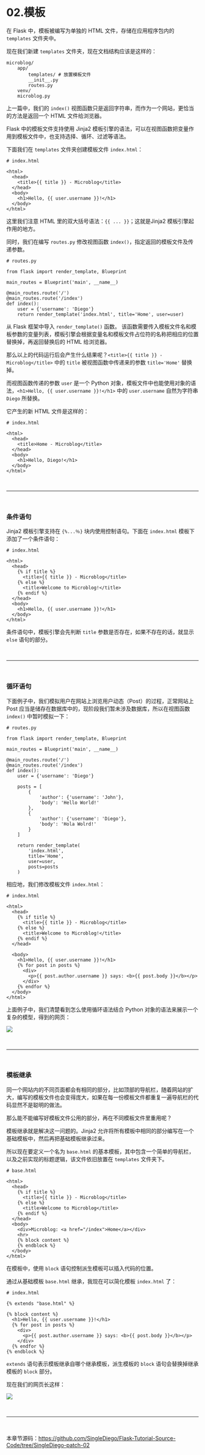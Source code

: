 # 02.模板

在 Flask 中，模板被编写为单独的 HTML 文件，存储在应用程序包内的 ``templates`` 文件夹中。

现在我们新建 ``templates`` 文件夹，现在文档结构应该是这样的：
```
microblog/
    app/
        templates/ # 放置模板文件
        __init__.py
        routes.py
    venv/
    microblog.py
```

上一篇中，我们的 ``index()`` 视图函数只是返回字符串，而作为一个网站，更恰当的方法是返回一个 HTML 文件给浏览器。

Flask 中的模板文件支持使用 Jinja2 模板引擎的语法，可以在视图函数把变量作用到模板文件中，也支持选择、循环、过滤等语法。

下面我们在 ``templates`` 文件夹创建模板文件 ``index.html``：
```
# index.html

<html>
  <head>
    <title>{{ title }} - Microblog</title>
  </head>
  <body>
    <h1>Hello, {{ user.username }}!</h1>
  </body>
</html>
```
这里我们注意 HTML 里的双大括号语法：``{{ ... }}``；这就是Jinja2 模板引擎起作用的地方。

同时，我们在编写 ``routes.py`` 修改视图函数 ``index()``，指定返回的模板文件及传递参数。

```
# routes.py

from flask import render_template, Blueprint

main_routes = Blueprint('main', __name__)

@main_routes.route('/')
@main_routes.route('/index')
def index():
    user = {'username': 'Diego'}
    return render_template('index.html', title='Home', user=user)
```

从 Flask 框架中导入 ``render_template()`` 函数。 该函数需要传入模板文件名和模板参数的变量列表，模板引擎会根据变量名和模板文件占位符的名称把相应的位置替换掉，再返回替换后的 HTML 给浏览器。

那么以上的代码运行后会产生什么结果呢？``<title>{{ title }} - Microblog</title>`` 中的 ``title`` 被视图函数中传递来的参数 ``title='Home'`` 替换掉。

而视图函数传递的参数 ``user`` 是一个 Python  对象，模板文件中也能使用对象的语法，``<h1>Hello, {{ user.username }}!</h1>`` 中的 ``user.username`` 自然为字符串 ``Diego`` 所替换。

它产生的新 HTML 文件是这样的：
```
# index.html

<html>
  <head>
    <title>Home - Microblog</title>
  </head>
  <body>
    <h1>Hello, Diego!</h1>
  </body>
</html>
```

<br>
<hr>
<br>


### 条件语句

Jinja2 模板引擎支持在 ``{%...％}`` 块内使用控制语句。下面在 ``index.html`` 模板下添加了一个条件语句：

```
# index.html

<html>
  <head>
    {% if title %}
      <title>{{ title }} - Microblog</title>
    {% else %}
      <title>Welcome to Microblog!</title>
    {% endif %}
  </head>
  <body>
    <h1>Hello, {{ user.username }}!</h1>
  </body>
</html>
```

条件语句中，模板引擎会先判断 ``title`` 参数是否存在，如果不存在的话，就显示 ``else`` 语句的部分。


<br>
<hr>
<br>


### 循环语句

下面例子中，我们模拟用户在网站上浏览用户动态（Post）的过程，正常网站上 Post 应当是储存在数据库中的，现阶段我们暂未涉及数据库，所以在视图函数 ``index()`` 中暂时模拟一下：

```
# routes.py

from flask import render_template, Blueprint

main_routes = Blueprint('main', __name__)

@main_routes.route('/')
@main_routes.route('/index')
def index():
    user = {'username': 'Diego'}

    posts = [
        {
            'author': {'username': 'John'},
            'body': 'Hello World!'
        },
        {
            'author': {'username': 'Diego'},
            'body': 'Hola Wolrd!'
        }
    ]

    return render_template(
        'index.html', 
        title='Home', 
        user=user, 
        posts=posts
    )
```

相应地，我们修改模板文件 ``index.html``：
```
# index.html

<html>
  <head>
    {% if title %}
      <title>{{ title }} - Microblog</title>
    {% else %}
      <title>Welcome to Microblog!</title>
    {% endif %}
  </head>

  <body>
    <h1>Hello, {{ user.username }}!</h1>
    {% for post in posts %}
      <div>
        <p>{{ post.author.username }} says: <b>{{ post.body }}</b></p>
      </div>
    {% endfor %}
  </body>
</html>
```

上面例子中，我们清楚看到怎么使用循环语法结合 Python 对象的语法来展示一个复杂的模型，得到的网页：

![](https://upload-images.jianshu.io/upload_images/2070024-a2a79bc14ae57b0d.png?imageMogr2/auto-orient/strip%7CimageView2/2/w/1240)


<br>
<hr>
<br>


### 模板继承

同一个网站内的不同页面都会有相同的部分，比如顶部的导航栏，随着网站的扩大，编写的模板文件也会变得庞大，如果在每一份模板文件都重复一遍导航栏的代码显然不是聪明的做法。

那么能不能编写好模板文件公用的部分，再在不同模板文件里重用呢？

模板继承就是解决这一问题的。Jinja2 允许将所有模板中相同的部分编写在一个基础模板中，然后再把基础模板继承过来。

所以现在要定义一个名为 ``base.html`` 的基本模板，其中包含一个简单的导航栏，以及之前实现的标题逻辑，该文件依旧放置在 ``templates`` 文件夹下。

```
# base.html

<html>
  <head>
    {% if title %}
      <title>{{ title }} - Microblog</title>
    {% else %}
      <title>Welcome to Microblog</title>
    {% endif %}
  </head>
  <body>
    <div>Microblog: <a href="/index">Home</a></div>
    <hr>
    {% block content %}
    {% endblock %}
  </body>
</html>
```

在模板中，使用 ``block`` 语句控制派生模板可以插入代码的位置。

通过从基础模板 ``base.html`` 继承，我现在可以简化模板 ``index.html`` 了：
```
# index.html

{% extends "base.html" %}

{% block content %}
  <h1>Hello, {{ user.username }}!</h1>
  {% for post in posts %}
    <div>
      <p>{{ post.author.username }} says: <b>{{ post.body }}</b></p>
    </div>
  {% endfor %}
{% endblock %}
```

``extends`` 语句表示模板继承自哪个继承模板，派生模板的 ``block`` 语句会替换掉继承模板的 ``block`` 部分。

现在我们的网页长这样：

![](https://upload-images.jianshu.io/upload_images/2070024-e3585d48154924a5.png?imageMogr2/auto-orient/strip%7CimageView2/2/w/1240)

<br>
<hr>
<br>

本章节源码：https://github.com/SingleDiego/Flask-Tutorial-Source-Code/tree/SingleDiego-patch-02
